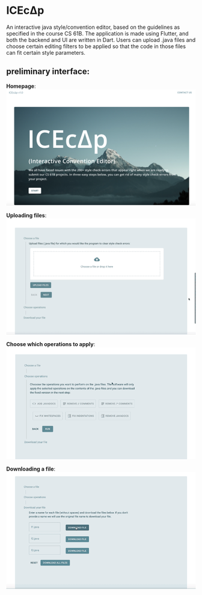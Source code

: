 # ICEcΔp
 An interactive java style/convention editor, based on the guidelines as specified in the course CS 61B.
 The application is made using Flutter, and both the backend and UI are written in Dart. 
 Users can upload .java files and choose certain editing filters to be applied so that the code in those files can fit certain style parameters. 
 
 ## preliminary interface:
 
 **Homepage**: 
  ![](src/components/assets/homepage.png)
 
 **Uploading files**: 
   ![](src/components/assets/upload.gif)
 
 **Choose which operations to apply**: 
  ![](src/components/assets/chooseops.gif)
 
 **Downloading a file**: 
 ![](src/components/assets/downloads.gif)
